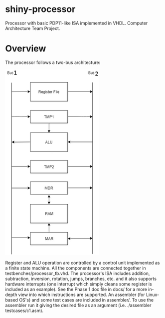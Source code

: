 # shiny-processor
Processor with basic PDP11-like ISA implemented in VHDL. Computer Architecture Team Project.

# Overview
The processor follows a two-bus architecture:

![arch schema](docs/schema.jpg)

Register and ALU operation are controlled by a control unit implemented as a finite state machine. All the components are connected together in testbenches/processor_tb.vhd. The processor's ISA includes addition, subtraction, inversion, rotation, jumps, branches, etc. and it also supports hardware interrupts (one interrupt which simply cleans some register is included as an example). 
See the Phase 1 doc file in docs/ for a more in-depth view into which instructions are supported. An assembler (for Linux-based OS's) and some test cases are included in assembler/. To use the assembler run it giving the desired file as an argument (i.e. ./assembler testcases/c1.asm).
